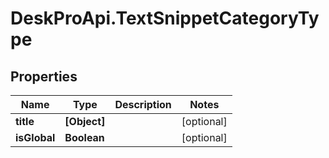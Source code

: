 # DeskProApi.TextSnippetCategoryType

## Properties
Name | Type | Description | Notes
------------ | ------------- | ------------- | -------------
**title** | **[Object]** |  | [optional] 
**isGlobal** | **Boolean** |  | [optional] 



